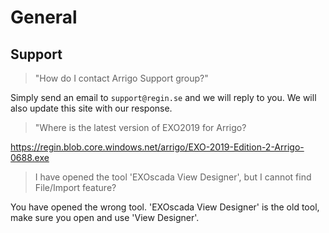 # General

## Support

> "How do I contact Arrigo Support group?"

Simply send an email to `support@regin.se` and we will reply to you. We will also update this site with our response.


> "Where is the latest version of EXO2019 for Arrigo?

https://regin.blob.core.windows.net/arrigo/EXO-2019-Edition-2-Arrigo-0688.exe


> I have opened the tool 'EXOscada View Designer', but I cannot find File/Import feature?

You have opened the wrong tool. 'EXOscada View Designer' is the old tool, make sure you open and use 'View Designer'.

